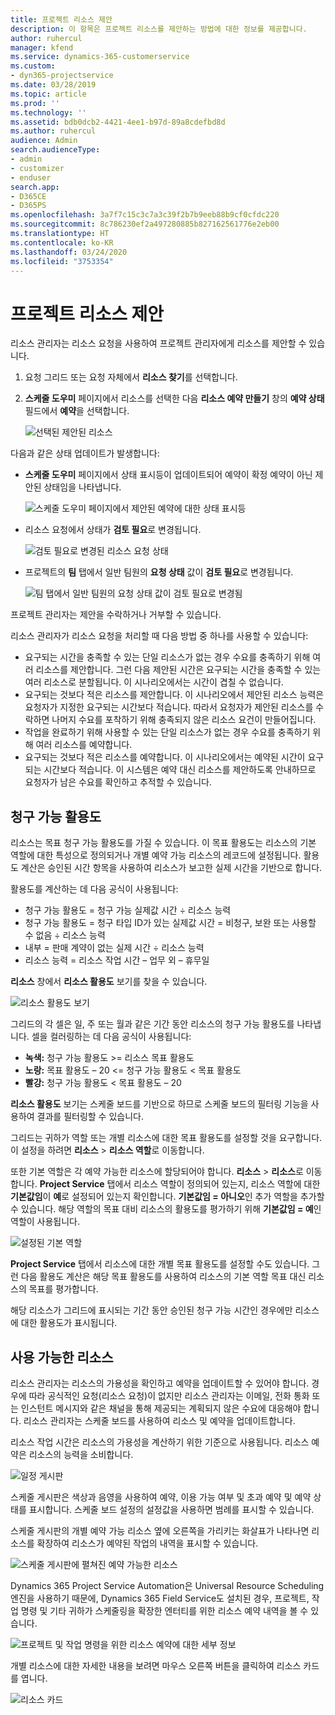 ```yaml
---
title: 프로젝트 리소스 제안
description: 이 항목은 프로젝트 리소스를 제안하는 방법에 대한 정보를 제공합니다.
author: ruhercul
manager: kfend
ms.service: dynamics-365-customerservice
ms.custom:
- dyn365-projectservice
ms.date: 03/28/2019
ms.topic: article
ms.prod: ''
ms.technology: ''
ms.assetid: bdb0dcb2-4421-4ee1-b97d-89a8cdefbd8d
ms.author: ruhercul
audience: Admin
search.audienceType:
- admin
- customizer
- enduser
search.app:
- D365CE
- D365PS
ms.openlocfilehash: 3a7f7c15c3c7a3c39f2b7b9eeb88b9cf0cfdc220
ms.sourcegitcommit: 8c786230ef2a497280885b827162561776e2eb00
ms.translationtype: HT
ms.contentlocale: ko-KR
ms.lasthandoff: 03/24/2020
ms.locfileid: "3753354"
---
```

# <a name="propose-project-resources"></a>프로젝트 리소스 제안

리소스 관리자는 리소스 요청을 사용하여 프로젝트 관리자에게 리소스를 제안할 수 있습니다.

1. 요청 그리드 또는 요청 자체에서 **리소스 찾기**를 선택합니다.
2. **스케줄 도우미** 페이지에서 리소스를 선택한 다음 **리소스 예약 만들기** 창의 **예약 상태** 필드에서 **예약**을 선택합니다.

    ![선택된 제안된 리소스](media/Resource-Management-image62.png)

다음과 같은 상태 업데이트가 발생합니다:

- **스케줄 도우미** 페이지에서 상태 표시등이 업데이트되어 예약이 확정 예약이 아닌 제안된 상태임을 나타냅니다.

    ![스케줄 도우미 페이지에서 제안된 예약에 대한 상태 표시등](media/Resource-Management-image63.png)

- 리소스 요청에서 상태가 **검토 필요**로 변경됩니다.

    ![검토 필요로 변경된 리소스 요청 상태](media/Resource-Management-image64.png)

- 프로젝트의 **팀** 탭에서 일반 팀원의 **요청 상태** 값이 **검토 필요**로 변경됩니다.

    ![팀 탭에서 일반 팀원의 요청 상태 값이 검토 필요로 변경됨](media/Resource-Management-image48.png)

프로젝트 관리자는 제안을 수락하거나 거부할 수 있습니다.

리소스 관리자가 리소스 요청을 처리할 때 다음 방법 중 하나를 사용할 수 있습니다:

- 요구되는 시간을 충족할 수 있는 단일 리소스가 없는 경우 수요를 충족하기 위해 여러 리소스를 제안합니다. 그런 다음 제안된 시간은 요구되는 시간을 충족할 수 있는 여러 리소스로 분할됩니다. 이 시나리오에서는 시간이 겹칠 수 없습니다.
- 요구되는 것보다 적은 리소스를 제안합니다. 이 시나리오에서 제안된 리소스 능력은 요청자가 지정한 요구되는 시간보다 적습니다. 따라서 요청자가 제안된 리소스를 수락하면 나머지 수요를 포착하기 위해 충족되지 않은 리소스 요건이 만들어집니다.
- 작업을 완료하기 위해 사용할 수 있는 단일 리소스가 없는 경우 수요를 충족하기 위해 여러 리소스를 예약합니다.
- 요구되는 것보다 적은 리소스를 예약합니다. 이 시나리오에서는 예약된 시간이 요구되는 시간보다 적습니다. 이 시스템은 예약 대신 리소스를 제안하도록 안내하므로 요청자가 남은 수요를 확인하고 추적할 수 있습니다.

## <a name="billable-utilization"></a>청구 가능 활용도

리소스는 목표 청구 가능 활용도를 가질 수 있습니다. 이 목표 활용도는 리소스의 기본 역할에 대한 특성으로 정의되거나 개별 예약 가능 리소스의 레코드에 설정됩니다. 활용도 계산은 승인된 시간 항목을 사용하여 리소스가 보고한 실제 시간을 기반으로 합니다.

활용도를 계산하는 데 다음 공식이 사용됩니다:

- 청구 가능 활용도 = 청구 가능 실제값 시간 ÷ 리소스 능력
- 청구 가능 활용도 = 청구 타입 ID가 있는 실제값 시간 = 비청구, 보완 또는 사용할 수 없음 ÷ 리소스 능력
- 내부 = 판매 계약이 없는 실제 시간 ÷ 리소스 능력
- 리소스 능력 = 리소스 작업 시간 – 업무 외 – 휴무일

**리소스** 창에서 **리소스 활용도** 보기를 찾을 수 있습니다.

![리소스 활용도 보기](media/Resource-Management-image65.png)

그리드의 각 셀은 일, 주 또는 월과 같은 기간 동안 리소스의 청구 가능 활용도를 나타냅니다. 셀을 컬러링하는 데 다음 공식이 사용됩니다:

- **녹색:** 청구 가능 활용도 \>= 리소스 목표 활용도
- **노랑:** 목표 활용도 – 20 \<= 청구 가능 활용도 \< 목표 활용도
- **빨강:** 청구 가능 활용도 \< 목표 활용도 – 20

**리소스 활용도** 보기는 스케줄 보드를 기반으로 하므로 스케줄 보드의 필터링 기능을 사용하여 결과를 필터링할 수 있습니다.

그리드는 귀하가 역할 또는 개별 리소스에 대한 목표 활용도를 설정할 것을 요구합니다. 이 설정을 하려면 **리소스** \> **리소스 역할**로 이동합니다.

또한 기본 역할은 각 예약 가능한 리소스에 할당되어야 합니다. **리소스** \> **리소스**로 이동합니다. **Project Service** 탭에서 리소스 역할이 정의되어 있는지, 리소스 역할에 대한 **기본값임**이 **예**로 설정되어 있는지 확인합니다. **기본값임 = 아니오**인 추가 역할을 추가할 수 있습니다. 해당 역할의 목표 대비 리소스의 활용도를 평가하기 위해 **기본값임 = 예**인 역할이 사용됩니다.

![설정된 기본 역할](media/Resource-Management-image67.png)

**Project Service** 탭에서 리소스에 대한 개별 목표 활용도를 설정할 수도 있습니다. 그런 다음 활용도 계산은 해당 목표 활용도를 사용하여 리소스의 기본 역할 목표 대신 리소스의 목표를 평가합니다.

해당 리소스가 그리드에 표시되는 기간 동안 승인된 청구 가능 시간인 경우에만 리소스에 대한 활용도가 표시됩니다.

## <a name="resource-availability"></a>사용 가능한 리소스

리소스 관리자는 리소스의 가용성을 확인하고 예약을 업데이트할 수 있어야 합니다. 경우에 따라 공식적인 요청(리소스 요청)이 없지만 리소스 관리자는 이메일, 전화 통화 또는 인스턴트 메시지와 같은 채널을 통해 제공되는 계획되지 않은 수요에 대응해야 합니다. 리소스 관리자는 스케줄 보드를 사용하여 리소스 및 예약을 업데이트합니다.

리소스 작업 시간은 리소스의 가용성을 계산하기 위한 기준으로 사용됩니다. 리소스 예약은 리소스의 능력을 소비합니다.

![일정 게시판](media/Resource-Management-image68.png)

스케줄 게시판은 색상과 음영을 사용하여 예약, 이용 가능 여부 및 초과 예약 및 예약 상태를 표시합니다. 스케줄 보드 설정의 설정값을 사용하면 범례를 표시할 수 있습니다.

스케줄 게시판의 개별 예약 가능 리소스 옆에 오른쪽을 가리키는 화살표가 나타나면 리소스를 확장하여 리소스가 예약된 작업의 내역을 표시할 수 있습니다.

![스케줄 게시판에 펼쳐진 예약 가능한 리소스](media/Resource-Management-image69.png)

Dynamics 365 Project Service Automation은 Universal Resource Scheduling 엔진을 사용하기 때문에, Dynamics 365 Field Service도 설치된 경우, 프로젝트, 작업 명령 및 기타 귀하가 스케줄링을 확장한 엔터티를 위한 리소스 예약 내역을 볼 수 있습니다.

![프로젝트 및 작업 명령을 위한 리소스 예약에 대한 세부 정보](media/Resource-Management-image70.png)

개별 리소스에 대한 자세한 내용을 보려면 마우스 오른쪽 버튼을 클릭하여 리소스 카드를 엽니다.

![리소스 카드](media/Resource-Management-image71.png)

